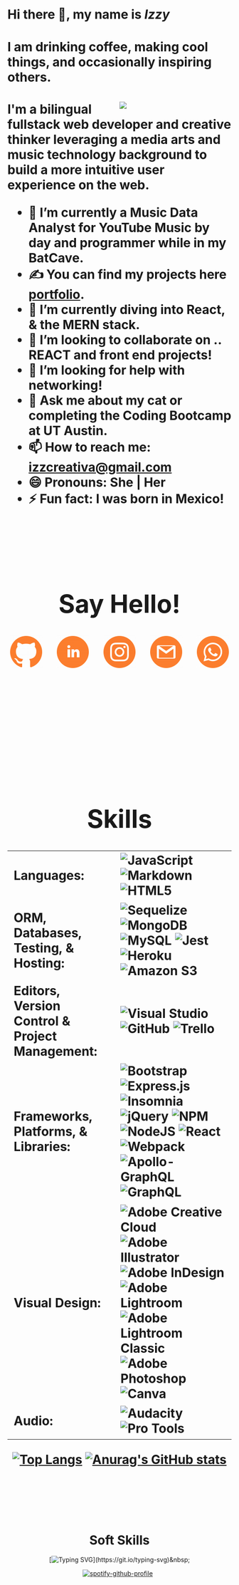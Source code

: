 <h1> Hi there 👋, my name is <em> Izzy </em> <h/1>

#### I am drinking coffee, making cool things, and occasionally inspiring others.
<img align="right" width="50%"  src="https://media.giphy.com/media/L1R1tvI9svkIWwpVYr/giphy.gif?cid=790b7611416f8983cc5ed07f395562dab4d756bf5056c4b8&rid=giphy.gif&ct=g">

I'm a bilingual fullstack web developer and creative thinker leveraging a media arts and music technology background to build a more intuitive user experience on the web.

- 🔭 I’m currently a Music Data Analyst for YouTube Music by day and programmer while in my BatCave.
- <g-emoji class="g-emoji" alias="writing_hand" fallback-src="https://github.githubassets.com/images/icons/emoji/unicode/270d.png">✍️</g-emoji> You can find my projects here <a href ="https://izztnkr.github.io/IsabelR-Portfolio/" target=_blank> portfolio</a>.
- 🌱 I’m currently diving into React, & the MERN stack.
- 👯 I’m looking to collaborate on .. REACT and front end projects!
- 🤔 I’m looking for help with networking!
- 💬 Ask me about my cat or completing the Coding Bootcamp at UT Austin.
- 📫 How to reach me: [izzcreativa@gmail.com](mailto:izzcreativa@gmail.com)
- 😄 Pronouns: She | Her
- ⚡ Fun fact: I was born in Mexico!
&nbsp;&nbsp;&nbsp;&nbsp;

&nbsp;&nbsp;&nbsp;&nbsp;
  
<h1 align="center"> Say Hello! </h1>

<div align="center">

[![GitHub](images/iconmonstr-github.png)](https://github.com/izztnkr)&nbsp;&nbsp;&nbsp;&nbsp;
[![LinkedIn](images/iconmonstr-linkedin.png)](https://www.linkedin.com/in/izzy-ramirez-izztnkr/)&nbsp;&nbsp;&nbsp;&nbsp;
[![Instagram](images/iconmonstr-instagram.png)](https://www.instagram.com/thinkntink/)&nbsp;&nbsp;&nbsp;&nbsp;
[![Gmai](images/iconmonstr-gmail.png)](mailto:izzcreativa@gmail.com)&nbsp;&nbsp;&nbsp;&nbsp;
[![Whatsapp](images/iconmonstr-whatsapp.png)](https://wa.me/19568217650)&nbsp;&nbsp;&nbsp;&nbsp;

</div>
&nbsp;&nbsp;&nbsp;&nbsp;
  
&nbsp;&nbsp;&nbsp;&nbsp;

&nbsp;&nbsp;&nbsp;&nbsp;
  
  
  
  

<h1 align="center"> Skills </h1>
  
 |                                                |                                                                                                                                                                                                                                                                                                                                                                                                                                                                                                                                                                                                                                                                                                                                                                                                                                                                                                                                                                                                                                                                                                                                                                         |
|------------------------------------------------|-------------------------------------------------------------------------------------------------------------------------------------------------------------------------------------------------------------------------------------------------------------------------------------------------------------------------------------------------------------------------------------------------------------------------------------------------------------------------------------------------------------------------------------------------------------------------------------------------------------------------------------------------------------------------------------------------------------------------------------------------------------------------------------------------------------------------------------------------------------------------------------------------------------------------------------------------------------------------------------------------------------------------------------------------------------------------------------------------------------------------------------------------------------------------|
| Languages:                                     | ![JavaScript](https://img.shields.io/badge/javascript-%23323330.svg?style=for-the-badge&logo=javascript&logoColor=%23F7DF1E)   ![Markdown](https://img.shields.io/badge/markdown-%23000000.svg?style=for-the-badge&logo=markdown&logoColor=white)   ![HTML5](https://img.shields.io/badge/html5-%23E34F26.svg?style=for-the-badge&logo=html5&logoColor=white)                                                                                                                                                                                                                                                                                                                                                                                                                                                                                                                                                                                                                                                                                                                                                                                                           |
| ORM, Databases, Testing, & Hosting:            | ![Sequelize](https://img.shields.io/badge/Sequelize-52B0E7?style=for-the-badge&logo=Sequelize&logoColor=white)    ![MongoDB](https://img.shields.io/badge/MongoDB-%234ea94b.svg?style=for-the-badge&logo=mongodb&logoColor=white)    ![MySQL](https://img.shields.io/badge/mysql-%2300f.svg?style=for-the-badge&logo=mysql&logoColor=white)     ![Jest](https://img.shields.io/badge/-jest-%23C21325?style=for-the-badge&logo=jest&logoColor=white)   ![Heroku](https://img.shields.io/badge/heroku-%23430098.svg?style=for-the-badge&logo=heroku&logoColor=white)   ![Amazon S3](https://a11ybadges.com/badge?logo=amazons3)                                                                                                                                                                                                                                                                                                                                                                                                                                                                                                                                           |
| Editors, Version Control & Project Management: | ![Visual Studio](https://img.shields.io/badge/VisualStudio-5C2D91.svg?style=for-the-badge&logo=visual-studio&logoColor=white)   ![GitHub](https://img.shields.io/badge/github-%23121011.svg?style=for-the-badge&logo=github&logoColor=white)   ![Trello](https://img.shields.io/badge/Trello-%23026AA7.svg?style=for-the-badge&logo=Trello&logoColor=white)                                                                                                                                                                                                                                                                                                                                                                                                                                                                                                                                                                                                                                                                                                                                                                                                             |
| Frameworks, Platforms, & Libraries:            | ![Bootstrap](https://img.shields.io/badge/bootstrap-%23563D7C.svg?style=for-the-badge&logo=bootstrap&logoColor=white)    ![Express.js](https://img.shields.io/badge/express.js-%23404d59.svg?style=for-the-badge&logo=express&logoColor=%2361DAFB)    ![Insomnia](https://img.shields.io/badge/Insomnia-black?style=for-the-badge&logo=insomnia&logoColor=5849BE)    ![jQuery](https://img.shields.io/badge/jquery-%230769AD.svg?style=for-the-badge&logo=jquery&logoColor=white)    ![NPM](https://img.shields.io/badge/NPM-%23000000.svg?style=for-the-badge&logo=npm&logoColor=white)    ![NodeJS](https://img.shields.io/badge/node.js-6DA55F?style=for-the-badge&logo=node.js&logoColor=white)    ![React](https://img.shields.io/badge/react-%2320232a.svg?style=for-the-badge&logo=react&logoColor=%2361DAFB)    ![Webpack](https://img.shields.io/badge/webpack-%238DD6F9.svg?style=for-the-badge&logo=webpack&logoColor=black)    ![Apollo-GraphQL](https://img.shields.io/badge/-ApolloGraphQL-311C87?style=for-the-badge&logo=apollo-graphql)    ![GraphQL](https://img.shields.io/badge/-GraphQL-E10098?style=for-the-badge&logo=graphql&logoColor=white)   |
| Visual Design:                                 | ![Adobe Creative Cloud](https://img.shields.io/badge/Adobe%20Creative%20Cloud-DA1F26.svg?style=for-the-badge&logo=Adobe%20Creative%20Cloud&logoColor=white)   ![Adobe Illustrator](https://img.shields.io/badge/adobeillustrator-%23FF9A00.svg?style=for-the-badge&logo=adobeillustrator&logoColor=white)   ![Adobe InDesign](https://img.shields.io/badge/Adobe%20InDesign-49021F?style=for-the-badge&logo=adobeindesign&logoColor=white)   ![Adobe Lightroom](https://img.shields.io/badge/Adobe%20Lightroom-31A8FF.svg?style=for-the-badge&logo=Adobe%20Lightroom&logoColor=white)   ![Adobe Lightroom Classic](https://img.shields.io/badge/Adobe%20Lightroom%20Classic-31A8FF.svg?style=for-the-badge&logo=Adobe%20Lightroom%20Classic&logoColor=white)   ![Adobe Photoshop](https://img.shields.io/badge/adobephotoshop-%2331A8FF.svg?style=for-the-badge&logo=adobephotoshop&logoColor=white)   ![Canva](https://img.shields.io/badge/Canva-%2300C4CC.svg?style=for-the-badge&logo=Canva&logoColor=white)                                                                                                                                                        |
| Audio:                                         | ![Audacity](https://img.shields.io/badge/Audacity-0000CC?style=for-the-badge&logo=audacity&logoColor=white)   ![Pro Tools](https://a11ybadges.com/badge?logo=protools)                                                                                                                                                                                                                                                                                                                                                                                                                                                                                                                                                                                                                                                                                                                                                                                                                                                                                                                                                                                                  |&nbsp;&nbsp;&nbsp;&nbsp;

<div align="center" width="500" height="281.25">

[![Top Langs](https://github-readme-stats.vercel.app/api/top-langs/?username=izztnkr)](https://github.com/anuraghazra/github-readme-stats)
[![Anurag's GitHub stats](https://github-readme-stats.vercel.app/api?username=izztnkr&show_icons=true&theme=synthwave)](https://github.com/anuraghazra/github-readme-stats) 

</div>
  
 
  
</h3>
  
  
&nbsp;&nbsp;&nbsp;&nbsp;
  
&nbsp;&nbsp;&nbsp;&nbsp;

&nbsp;&nbsp;&nbsp;&nbsp;

  <h1 align="center"> Soft Skills </h1>

<div align="center">

[![Typing SVG](https://readme-typing-svg.herokuapp.com?color=625BE3&size=17&lines=Tunes+to+code+to+.+.+.)](https://git.io/typing-svg)&nbsp;

[![spotify-github-profile](https://spotify-github-profile.vercel.app/api/view?uid=1222970000&cover_image=true&theme=novatorem)](https://github.com/kittinan/spotify-github-profile)&nbsp;&nbsp;
  </div>
  </h1>
